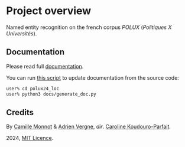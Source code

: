 # Project overview
Named entity recognition on the french corpus _POLUX_ (_Politiques X Universités_).

## Documentation
Please read full [documentation](docs/documentation.md).

You can run [this script](docs/generate_doc.py) to update documentation from the source code:
```bash
user% cd polux24_loc
user% python3 docs/generate_doc.py
```

## Credits
By [Camille Monnot](https://github.com/Rber085) & [Adrien Vergne](https://github.com/TeaS0710), _dir_. [Caroline Koudouro-Parfait](https://github.com/carolinekoudoroparfait).

2024, [MIT Licence](https://opensource.org/license/mit).
